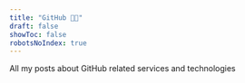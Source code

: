 ```yaml
---
title: "GitHub 👨‍💻"
draft: false
showToc: false
robotsNoIndex: true
---
```


 All my posts about GitHub related services and technologies
